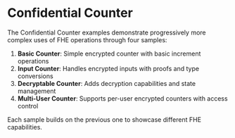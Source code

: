 # Confidential Counter
The Confidential Counter examples demonstrate progressively more complex uses of FHE operations through four samples:

1. **Basic Counter**: Simple encrypted counter with basic increment operations
2. **Input Counter**: Handles encrypted inputs with proofs and type conversions 
3. **Decryptable Counter**: Adds decryption capabilities and state management
4. **Multi-User Counter**: Supports per-user encrypted counters with access control

Each sample builds on the previous one to showcase different FHE capabilities.